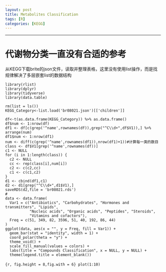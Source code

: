 ```yaml
---
layout: post
title: Metabolites Classification
tags: [R]
categories: [KEGG]
---
```

------------------------------------------------------------------------

# 代谢物分类一直没有合适的参考
从KEGG下载brite的json文件，读取并整理表格，这里没有使用list操作，而是找规律解决了多层嵌套list的数据结构
```
library(rlist)
library(dplyr)
library(tidyverse)
library(data.table)

rm(list = ls())
KEGG_Category<-list.load('br08021.json')[['children']]

df<-t(as.data.frame(KEGG_Category)) %>% as.data.frame()
df$num <- 1:nrow(df)
df1 <- df[c(grep('^name',rownames(df)),grep("^C\\d+",df$V1)),] %>% arrange(num)
df1$num <- 1:nrow(df1)
num <- diff(c(grep('^name',rownames(df1)),nrow(df1)+1))#计算每一类的数目
class <- df$V1[grep('^name',rownames(df))]
c1 <- NULL
for (i in 1:length(class)) {
  c2 <- NULL
  cc <- rep(class[i],num[i])
  c2 <- c(c2,cc)
  c1 <- c(c1,c2)
}
d1 <- cbind(df1,c1)
d2 <- d1[grep("^C\\d+",d1$V1),]
saveRDS(d2,file = 'br08021.rds')
# 
data <- data.frame(
  Var1 = c("Antibiotics", "Carbohydrates", "Hormones and transmitters", "Lipids", 
           "Nucleic acids", "Organic acids", "Peptides", "Steroids", 
           "Vitamins and cofactors"),
  Freq = c(51, 349, 82, 3596, 51, 40, 192, 86, 44)
)
ggplot(data, aes(x = "", y = Freq, fill = Var1)) +
  geom_bar(stat = "identity", width = 1) +
  coord_polar(theta = "y") +
  theme_void() +
  scale_fill_manual(values = colors) +
  labs(title = "Compounds Classification", x = NULL, y = NULL) +
  theme(legend.title = element_blank())
```
​```{r, fig.height = 8,fig.with = 6}
plot(1:10)
​```


